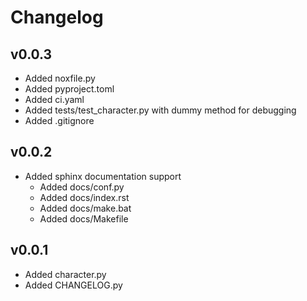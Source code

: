 # Changelog

## v0.0.3
- Added noxfile.py
- Added pyproject.toml
- Added ci.yaml
- Added tests/test_character.py with dummy method for debugging
- Added .gitignore

## v0.0.2
- Added sphinx documentation support
  - Added docs/conf.py
  - Added docs/index.rst
  - Added docs/make.bat
  - Added docs/Makefile

## v0.0.1
- Added character.py
- Added CHANGELOG.py